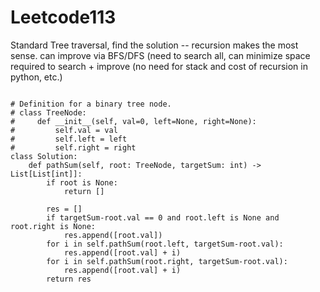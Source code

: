 # Leetcode113

Standard Tree traversal, find the solution -- recursion makes the most sense. can improve via BFS/DFS  (need to search all, can minimize space required to search + improve  (no need for stack and cost of recursion in python, etc.)

```

# Definition for a binary tree node.
# class TreeNode:
#     def __init__(self, val=0, left=None, right=None):
#         self.val = val
#         self.left = left
#         self.right = right
class Solution:
    def pathSum(self, root: TreeNode, targetSum: int) -> List[List[int]]:
        if root is None:
            return []
        
        res = []
        if targetSum-root.val == 0 and root.left is None and root.right is None:
            res.append([root.val])
        for i in self.pathSum(root.left, targetSum-root.val):
            res.append([root.val] + i)
        for i in self.pathSum(root.right, targetSum-root.val):
            res.append([root.val] + i)
        return res
```